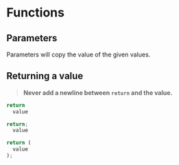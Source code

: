 # Functions

## Parameters

Parameters will copy the value of the given values.

## Returning a value

> __Never add a newline between `return` and the value.__

```js
return 
  value

return;
  value

return (
  value
);
```